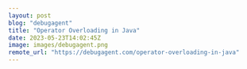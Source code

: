 ```yaml
---
layout: post
blog: "debugagent"
title: "Operator Overloading in Java"
date: 2023-05-23T14:02:45Z
image: images/debugagent.png
remote_url: "https://debugagent.com/operator-overloading-in-java"
---
```


